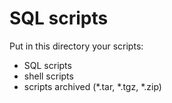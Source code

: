 # SQL scripts
Put in this directory your scripts:
- SQL scripts
- shell scripts
- scripts archived (*.tar, *.tgz, *.zip)